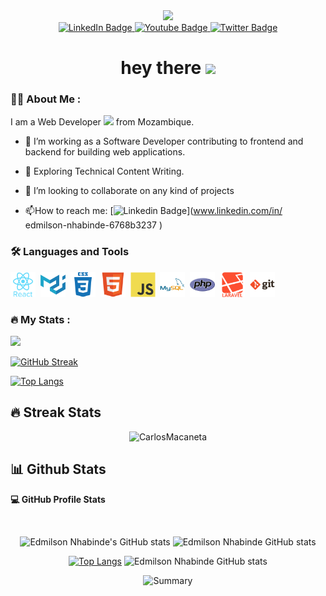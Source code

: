 <div id="header" align="center">
  <img src="https://media.giphy.com/media/M9gbBd9nbDrOTu1Mqx/giphy.gif" width="100"/>
</div>

<div id="badges" align="center">
  <a href="your-linkedin-URL">
    <img src="https://img.shields.io/badge/LinkedIn-blue?style=for-the-badge&logo=linkedin&logoColor=white" alt="LinkedIn Badge"/>
  </a>
  <a href="your-youtube-URL">
    <img src="https://img.shields.io/badge/YouTube-red?style=for-the-badge&logo=youtube&logoColor=white" alt="Youtube Badge"/>
  </a>
  <a href="your-twitter-URL">
    <img src="https://img.shields.io/badge/Twitter-blue?style=for-the-badge&logo=twitter&logoColor=white" alt="Twitter Badge"/>
  </a>
</div>

<h1 align="center">
  hey there
  <img src="https://media.giphy.com/media/hvRJCLFzcasrR4ia7z/giphy.gif" width="30px"/>
</h1>

<!-- ### Hi there 👋 -->
### :woman_technologist: About Me :

I am a Web Developer <img src="https://media.giphy.com/media/WUlplcMpOCEmTGBtBW/giphy.gif" width="30"> from Mozambique.

- :telescope: I’m working as a Software Developer contributing to frontend and backend for building web applications.

- :seedling: Exploring Technical Content Writing.

- 👯 I’m looking to collaborate on any kind of projects 

- :mailbox:How to reach me: [![Linkedin Badge](https://img.shields.io/badge/-Eddy-blue?style=flat&logo=Linkedin&logoColor=white)](www.linkedin.com/in/
edmilson-nhabinde-6768b3237
)

### :hammer_and_wrench: Languages and Tools 

<div>
  <img src="https://github.com/devicons/devicon/blob/master/icons/react/react-original-wordmark.svg" title="React" alt="React" width="40" height="40"/>&nbsp;
  <img src="https://github.com/devicons/devicon/blob/master/icons/materialui/materialui-original.svg" title="Material UI" alt="Material UI" width="40" height="40"/>&nbsp;
  <img src="https://github.com/devicons/devicon/blob/master/icons/css3/css3-plain-wordmark.svg"  title="CSS3" alt="CSS" width="40" height="40"/>&nbsp;
  <img src="https://github.com/devicons/devicon/blob/master/icons/html5/html5-original.svg" title="HTML5" alt="HTML" width="40" height="40"/>&nbsp;
  <img src="https://github.com/devicons/devicon/blob/master/icons/javascript/javascript-original.svg" title="JavaScript" alt="JavaScript" width="40" height="40"/>&nbsp;
  <img src="https://github.com/devicons/devicon/blob/master/icons/mysql/mysql-original-wordmark.svg" title="MySQL"  alt="MySQL" width="40" height="40"/>&nbsp;
    <img src="https://github.com/devicons/devicon/blob/master/icons/php/php-original.svg" title="Php" alt="Php" width="40" height="40"/>&nbsp;
  <img src="https://github.com/devicons/devicon/blob/master/icons/laravel/laravel-plain-wordmark.svg" title="Laravel" alt="Laravel" width="40" height="40"/>&nbsp;
  <img src="https://github.com/devicons/devicon/blob/master/icons/git/git-original-wordmark.svg" title="Git" **alt="Git" width="40" height="40"/>
</div>

### :fire: My Stats :
<div dir="auto">
    <a href="https://github.com/Eddy-Nhabinde">
        <img height="180em" src="https://github-readme-stats.vercel.app/api?username=Eddy-Nhabinde" data-canonical-src="https://github-readme-stats.vercel.app/api?username=Eddy-Nhabinde&amp;show_icons=true&amp&theme=dark&background=000000&amp&include_all_commits=true&amp&count_private=true" style="max-width: 100%;">
    </a>
 </div>

[![GitHub Streak](http://github-readme-streak-stats.herokuapp.com?user=Eddy-Nhabinde&theme=dark&background=000000)](https://git.io/streak-stats)

[![Top Langs](https://github-readme-stats.vercel.app/api/top-langs/?username=Eddy-Nhabinde&layout=compact&theme=vision-friendly-dark)](https://github.com/anuraghazra/github-readme-stats)






## 🔥 Streak Stats
<p align="center"><img src="https://github-readme-streak-stats.herokuapp.com/?user=Eddy-Nhabinde&theme=tokyonight" alt="CarlosMacaneta"  /></p>

## 📊 Github Stats 


  <p><b>💻 GitHub Profile Stats</b></p>
  <br/>
  
<div align="center">
	
![Edmilson Nhabinde's GitHub stats](https://github-readme-stats.vercel.app/api?username=Eddy-Nhabinde&show_icons=true&theme=tokyonight) 
![Edmilson Nhabinde GitHub stats](https://github-profile-summary-cards.vercel.app/api/cards/repos-per-language?username=Eddy-Nhabinde&theme=dracula)

[![Top Langs](https://github-readme-stats.vercel.app/api/top-langs/?username=Eddy-Nhabinde&langs_count=10&show_icons=true&theme=tokyonight&layout=compact)](https://github.com/Eddy-Nhabinde/github-readme-stats) 
![Edmilson Nhabinde GitHub stats](https://github-profile-summary-cards.vercel.app/api/cards/most-commit-language?username=Eddy-Nhabinde&theme=dracula&layout=compact)

![Summary](https://github-profile-summary-cards.vercel.app/api/cards/profile-details?username=CarlosMacaneta&theme=dracula)

</div>
